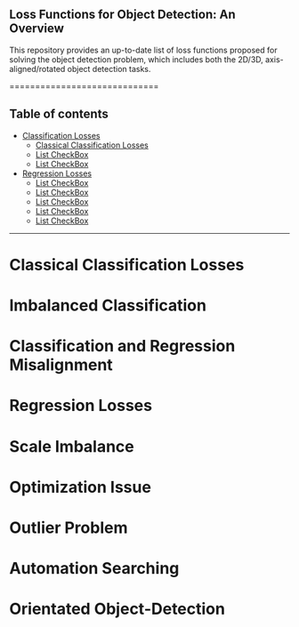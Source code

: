 ## Loss Functions for Object Detection: An Overview
This repository provides an up-to-date list of loss functions proposed for solving the object detection problem, which includes both the 2D/3D, axis-aligned/rotated object detection tasks. 
 
=============================
## Table of contents

- [Classification Losses](#getting-started-with-markdown)
	- [Classical Classification Losses](#Classical-Classification-Losses)
	- [List CheckBox](#Imbalanced-Classification)
	- [List CheckBox](#Classification-and-Regression-Misalignment)
- [Regression Losses](#REGRESSION-LOSSES)
	- [List CheckBox](#Scale-Imbalance)
	- [List CheckBox](#Optimization-Issue)
	- [List CheckBox](#Outlier-Problem)
	- [List CheckBox](#Automation-Searching)
	- [List CheckBox](#Orientated-Object-Detection)


----------------------------------

# Classical Classification Losses


# Imbalanced Classification

# Classification and Regression Misalignment

# Regression Losses

# Scale Imbalance

# Optimization Issue

# Outlier Problem

# Automation Searching

# Orientated Object-Detection
 
